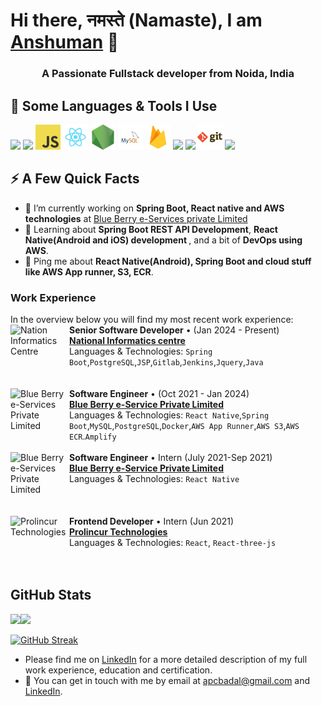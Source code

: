 # Hi there, नमस्ते (Namaste), I am [Anshuman](https://www.linkedin.com/in/apcbadal/) 👋

<h3 align="center">A Passionate Fullstack developer from Noida, India</h3>
<h2>🚀 Some Languages & Tools I Use</h2>
<code><img height="40" src="https://gitlab.com/apcbadal/apcbadal/-/raw/d4c8536da4238fe1b5bea7502c00f67a65eb255c/java.png"></code>
<code><img height="40" src="https://gitlab.com/apcbadal/apcbadal/-/raw/main/spring-boot.png"></code>
<code><img height="40" src="https://raw.githubusercontent.com/github/explore/80688e429a7d4ef2fca1e82350fe8e3517d3494d/topics/javascript/javascript.png"></code>
<code><img height="40" src="https://raw.githubusercontent.com/github/explore/80688e429a7d4ef2fca1e82350fe8e3517d3494d/topics/react/react.png"></code>
<code><img height="40" src="https://raw.githubusercontent.com/github/explore/80688e429a7d4ef2fca1e82350fe8e3517d3494d/topics/nodejs/nodejs.png"></code>
<code><img height="40" src="https://raw.githubusercontent.com/github/explore/80688e429a7d4ef2fca1e82350fe8e3517d3494d/topics/mysql/mysql.png"></code>
<code><img height="40" src="https://raw.githubusercontent.com/github/explore/80688e429a7d4ef2fca1e82350fe8e3517d3494d/topics/firebase/firebase.png"></code>
<code><img height="40" src="https://gitlab.com/apcbadal/apcbadal/-/raw/d918ece825e78b064c9ee02e7fc74a7a4f7c1ba5/docker.png"></code>
<code><img height="40" src="https://gitlab.com/apcbadal/apcbadal/-/raw/main/aws.png"></code>
<code><img height="40" src="https://raw.githubusercontent.com/github/explore/80688e429a7d4ef2fca1e82350fe8e3517d3494d/topics/git/git.png"></code>
<code><img height="40" src="https://gitlab.com/apcbadal/apcbadal/-/raw/main/gitlab.png"></code>
  <h2>⚡️ A Few Quick Facts</h2>
<ul>
<li>🔭 I’m currently working on <strong>Spring Boot, React native and AWS technologies</strong> at <a href="https://www.blueberryeservices.com">Blue Berry e-Services private Limited</a></li>
<li>🧐 Learning about <strong>Spring Boot REST API Development</strong>, <strong>React Native(Android and iOS) development </strong>, and a bit of <strong>DevOps using AWS</strong>.</li>
<li>💬 Ping me about <strong>React Native(Android), Spring Boot and cloud stuff like AWS App runner, S3, ECR</strong>.</li>
</ul>

### Work Experience
In the overview below you will find my most recent work experience:
<br/>
[<img align="left" height="94px" width="94px" alt="Nation Informatics Centre" src="https://www.nic.in/wp-content/themes/NICTheme/assets/images/logo.png"/>](https://www.nic.in/)
**Senior Software Developer**  • (Jan 2024 - Present) \
[**National Informatics centre**](https://www.blueberryeservices.com/) \
Languages & Technologies: `Spring Boot`,`PostgreSQL`,`JSP`,`Gitlab`,`Jenkins`,`Jquery`,`Java` \
<br/>
<br/>
[<img align="left" height="94px" width="94px" alt="Blue Berry e-Services Private Limited" src="https://www.blueberryeservices.com/wp-content/uploads/2021/02/Logo.jpg"/>](https://www.blueberryeservices.com/)
**Software Engineer**  • (Oct 2021 - Jan 2024) \
[**Blue Berry e-Service Private Limited**](https://www.blueberryeservices.com/) \
Languages & Technologies: `React Native`,`Spring Boot`,`MySQL`,`PostgreSQL`,`Docker`,`AWS App Runner`,`AWS S3`,`AWS ECR`.`Amplify` \
<br/>
[<img align="left" height="94px" width="94px" alt="Blue Berry e-Services Private Limited" src="https://www.blueberryeservices.com/wp-content/uploads/2021/02/Logo.jpg"/>](https://www.blueberryeservices.com/)
**Software Engineer** • Intern (July 2021-Sep 2021)\
[**Blue Berry e-Service Private Limited**](https://www.blueberryeservices.com/)  \
Languages & Technologies: `React Native` \
<br/>
<br/>
<br/>
[<img align="left" height="94px" width="94px" alt="Prolincur Technologies" src="https://www.prolincur.com/img/logo-hero.png"/>](https://www.prolincur.com/)
**Frontend Developer** • Intern (Jun 2021)\
[**Prolincur Technologies**](https://www.prolincur.com/) \
Languages & Technologies: `React`, `React-three-js` \
<br/>
<br/>
<h2>GitHub Stats</h2>
<a href="https://linkedin.com/in/apcbadal"><img height="137px" src="https://github-readme-stats.vercel.app/api?username=apcbadal&hide_title=true&hide_border=true&show_icons=true&include_all_commits=true&count_private=true&line_height=21&text_color=000&icon_color=000&bg_color=0,ea6161,ffc64d,fffc4d,52fa5a&theme=graywhite" /><!-- wi*quL3fcV --><img height="137px" src="https://github-readme-stats.vercel.app/api/top-langs/?username=apcbadal&hide=html&hide_title=true&hide_border=true&layout=compact&langs_count=6&exclude_repo=comp426,Redventures-Movie-Quotes&text_color=000&icon_color=fff&bg_color=0,52fa5a,4dfcff,c64dff&theme=graywhite" /></a>

[![GitHub Streak](https://github-readme-streak-stats.herokuapp.com/?user=apcbadal&theme=dark)](https://git.io/streak-stats)

- Please find me on [LinkedIn](https://linkedin.com/in/apcbadal) for a more detailed description of my full work experience, education and certification.
- 💬 You can get in touch with me by email at apcbadal@gmail.com and [LinkedIn](https://linkedin.com/in/apcbadal).


